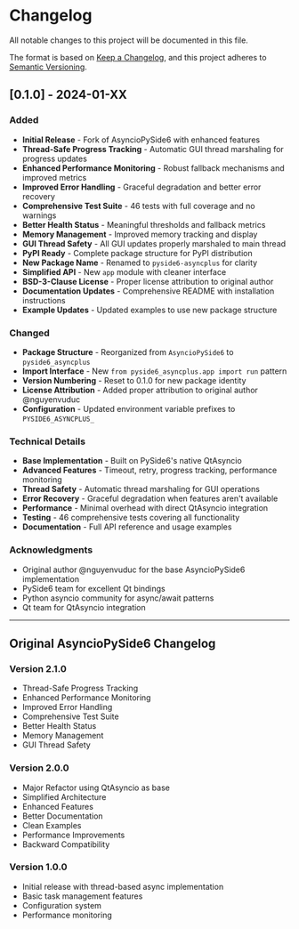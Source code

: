 # Changelog

All notable changes to this project will be documented in this file.

The format is based on [Keep a Changelog](https://keepachangelog.com/en/1.0.0/),
and this project adheres to [Semantic Versioning](https://semver.org/spec/v2.0.0.html).

## [0.1.0] - 2024-01-XX

### Added
- **Initial Release** - Fork of AsyncioPySide6 with enhanced features
- **Thread-Safe Progress Tracking** - Automatic GUI thread marshaling for progress updates
- **Enhanced Performance Monitoring** - Robust fallback mechanisms and improved metrics
- **Improved Error Handling** - Graceful degradation and better error recovery
- **Comprehensive Test Suite** - 46 tests with full coverage and no warnings
- **Better Health Status** - Meaningful thresholds and fallback metrics
- **Memory Management** - Improved memory tracking and display
- **GUI Thread Safety** - All GUI updates properly marshaled to main thread
- **PyPI Ready** - Complete package structure for PyPI distribution
- **New Package Name** - Renamed to `pyside6-asyncplus` for clarity
- **Simplified API** - New `app` module with cleaner interface
- **BSD-3-Clause License** - Proper license attribution to original author
- **Documentation Updates** - Comprehensive README with installation instructions
- **Example Updates** - Updated examples to use new package structure

### Changed
- **Package Structure** - Reorganized from `AsyncioPySide6` to `pyside6_asyncplus`
- **Import Interface** - New `from pyside6_asyncplus.app import run` pattern
- **Version Numbering** - Reset to 0.1.0 for new package identity
- **License Attribution** - Added proper attribution to original author @nguyenvuduc
- **Configuration** - Updated environment variable prefixes to `PYSIDE6_ASYNCPLUS_`

### Technical Details
- **Base Implementation** - Built on PySide6's native QtAsyncio
- **Advanced Features** - Timeout, retry, progress tracking, performance monitoring
- **Thread Safety** - Automatic thread marshaling for GUI operations
- **Error Recovery** - Graceful degradation when features aren't available
- **Performance** - Minimal overhead with direct QtAsyncio integration
- **Testing** - 46 comprehensive tests covering all functionality
- **Documentation** - Full API reference and usage examples

### Acknowledgments
- Original author @nguyenvuduc for the base AsyncioPySide6 implementation
- PySide6 team for excellent Qt bindings
- Python asyncio community for async/await patterns
- Qt team for QtAsyncio integration

---

## Original AsyncioPySide6 Changelog

### Version 2.1.0
- Thread-Safe Progress Tracking
- Enhanced Performance Monitoring
- Improved Error Handling
- Comprehensive Test Suite
- Better Health Status
- Memory Management
- GUI Thread Safety

### Version 2.0.0
- Major Refactor using QtAsyncio as base
- Simplified Architecture
- Enhanced Features
- Better Documentation
- Clean Examples
- Performance Improvements
- Backward Compatibility

### Version 1.0.0
- Initial release with thread-based async implementation
- Basic task management features
- Configuration system
- Performance monitoring 